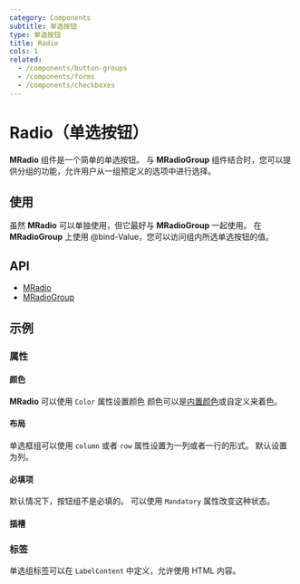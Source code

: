 ```yaml
---
category: Components
subtitle: 单选按钮
type: 单选按钮
title: Radio
cols: 1
related:
  - /components/button-groups
  - /components/forms
  - /components/checkboxes
---
```


# Radio（单选按钮）

**MRadio** 组件是一个简单的单选按钮。 与 **MRadioGroup** 组件结合时，您可以提供分组的功能，允许用户从一组预定义的选项中进行选择。

## 使用

虽然 **MRadio** 可以单独使用，但它最好与 **MRadioGroup** 一起使用。 在 **MRadioGroup** 上使用 @bind-Value，您可以访问组内所选单选按钮的值。

<radio-usage></radio-usage>

## API

- [MRadio](/api/MRadio)
- [MRadioGroup](/api/MRadioGroup)

## 示例

### 属性

#### 颜色

**MRadio** 可以使用 `Color` 属性设置颜色 颜色可以是[内置颜色](/stylesandanimations/colors)或自定义来着色。

<example file="" />

#### 布局

单选框组可以使用 `column` 或者 `row` 属性设置为一列或者一行的形式。 默认设置为列。

<example file="" />

#### 必填项

默认情况下，按钮组不是必填的。 可以使用 `Mandatory` 属性改变这种状态。

<example file="" />

#### 插槽

### 标签

单选组标签可以在 `LabelContent` 中定义，允许使用 HTML 内容。

<example file="" />